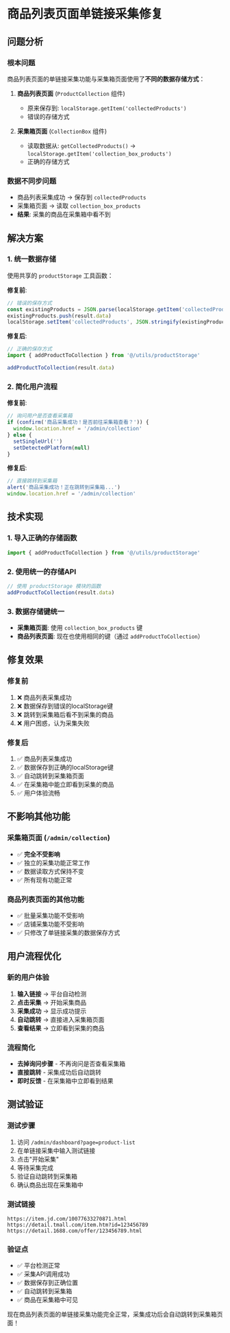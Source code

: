 # 商品列表页面单链接采集修复

## 问题分析

### 根本问题
商品列表页面的单链接采集功能与采集箱页面使用了**不同的数据存储方式**：

1. **商品列表页面** (`ProductCollection` 组件)
   - 原来保存到: `localStorage.getItem('collectedProducts')`
   - 错误的存储方式

2. **采集箱页面** (`CollectionBox` 组件)  
   - 读取数据从: `getCollectedProducts()` → `localStorage.getItem('collection_box_products')`
   - 正确的存储方式

### 数据不同步问题
- 商品列表采集成功 → 保存到 `collectedProducts`
- 采集箱页面 → 读取 `collection_box_products`
- **结果**: 采集的商品在采集箱中看不到

## 解决方案

### 1. 统一数据存储
使用共享的 `productStorage` 工具函数：

**修复前**:
```typescript
// 错误的保存方式
const existingProducts = JSON.parse(localStorage.getItem('collectedProducts') || '[]')
existingProducts.push(result.data)
localStorage.setItem('collectedProducts', JSON.stringify(existingProducts))
```

**修复后**:
```typescript
// 正确的保存方式
import { addProductToCollection } from '@/utils/productStorage'

addProductToCollection(result.data)
```

### 2. 简化用户流程
**修复前**:
```typescript
// 询问用户是否查看采集箱
if (confirm('商品采集成功！是否前往采集箱查看？')) {
  window.location.href = '/admin/collection'
} else {
  setSingleUrl('')
  setDetectedPlatform(null)
}
```

**修复后**:
```typescript
// 直接跳转到采集箱
alert('商品采集成功！正在跳转到采集箱...')
window.location.href = '/admin/collection'
```

## 技术实现

### 1. 导入正确的存储函数
```typescript
import { addProductToCollection } from '@/utils/productStorage'
```

### 2. 使用统一的存储API
```typescript
// 使用 productStorage 模块的函数
addProductToCollection(result.data)
```

### 3. 数据存储键统一
- **采集箱页面**: 使用 `collection_box_products` 键
- **商品列表页面**: 现在也使用相同的键（通过 `addProductToCollection`）

## 修复效果

### 修复前
1. ❌ 商品列表采集成功
2. ❌ 数据保存到错误的localStorage键
3. ❌ 跳转到采集箱后看不到采集的商品
4. ❌ 用户困惑，认为采集失败

### 修复后  
1. ✅ 商品列表采集成功
2. ✅ 数据保存到正确的localStorage键
3. ✅ 自动跳转到采集箱页面
4. ✅ 在采集箱中能立即看到采集的商品
5. ✅ 用户体验流畅

## 不影响其他功能

### 采集箱页面 (`/admin/collection`)
- ✅ **完全不受影响**
- ✅ 独立的采集功能正常工作
- ✅ 数据读取方式保持不变
- ✅ 所有现有功能正常

### 商品列表页面的其他功能
- ✅ 批量采集功能不受影响
- ✅ 店铺采集功能不受影响
- ✅ 只修改了单链接采集的数据保存方式

## 用户流程优化

### 新的用户体验
1. **输入链接** → 平台自动检测
2. **点击采集** → 开始采集商品
3. **采集成功** → 显示成功提示
4. **自动跳转** → 直接进入采集箱页面
5. **查看结果** → 立即看到采集的商品

### 流程简化
- **去掉询问步骤** - 不再询问是否查看采集箱
- **直接跳转** - 采集成功后自动跳转
- **即时反馈** - 在采集箱中立即看到结果

## 测试验证

### 测试步骤
1. 访问 `/admin/dashboard?page=product-list`
2. 在单链接采集中输入测试链接
3. 点击"开始采集"
4. 等待采集完成
5. 验证自动跳转到采集箱
6. 确认商品出现在采集箱中

### 测试链接
```
https://item.jd.com/10077633270871.html
https://detail.tmall.com/item.htm?id=123456789
https://detail.1688.com/offer/123456789.html
```

### 验证点
- ✅ 平台检测正常
- ✅ 采集API调用成功
- ✅ 数据保存到正确位置
- ✅ 自动跳转到采集箱
- ✅ 商品在采集箱中可见

现在商品列表页面的单链接采集功能完全正常，采集成功后会自动跳转到采集箱页面！
